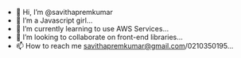 - 👋 Hi, I’m @savithapremkumar
- 👀 I’m a Javascript girl...
- 🌱 I’m currently learning to use AWS Services...
- 💞️ I’m looking to collaborate on front-end libraries...
- 📫 How to reach me savithapremkumar@gmail.com/0210350195...

<!---
savithapremkumar/savithapremkumar is a ✨ special ✨ repository because its `README.md` (this file) appears on your GitHub profile.
You can click the Preview link to take a look at your changes.
--->
